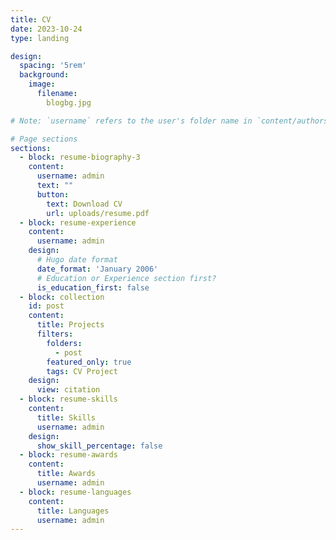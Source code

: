 ```yaml
---
title: CV
date: 2023-10-24
type: landing

design:
  spacing: '5rem'
  background:
    image:
      filename:
        blogbg.jpg

# Note: `username` refers to the user's folder name in `content/authors/`

# Page sections
sections:
  - block: resume-biography-3
    content:
      username: admin
      text: ""
      button:
        text: Download CV
        url: uploads/resume.pdf
  - block: resume-experience
    content:
      username: admin
    design:
      # Hugo date format
      date_format: 'January 2006'
      # Education or Experience section first?
      is_education_first: false
  - block: collection
    id: post
    content:
      title: Projects
      filters:
        folders:
          - post
        featured_only: true
        tags: CV Project
    design:
      view: citation
  - block: resume-skills
    content:
      title: Skills
      username: admin
    design:
      show_skill_percentage: false
  - block: resume-awards
    content:
      title: Awards
      username: admin
  - block: resume-languages
    content:
      title: Languages
      username: admin
---
```

